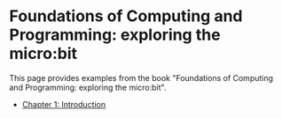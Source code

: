 # Foundations of Computing and Programming: exploring the micro:bit

This page provides examples from the book "Foundations of Computing and Programming: exploring the micro:bit".

* [Chapter 1: Introduction](fcp/ch1)